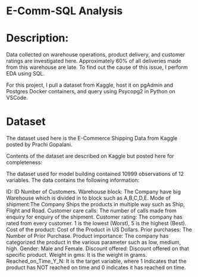 # E-Comm-SQL Analysis

# Description:
Data collected on warehouse operations, product delivery, and customer ratings are investigated here. Approximately 60% of all deliveries made from this warehouse are late. To find out the cause of this issue, I perform EDA using SQL.

For this project, I pull a dataset from Kaggle, host it on pgAdmin and Postgres Docker containers, and query using Psycopg2 in Python on VSCode.

# Dataset
The dataset used here is the E-Commerce Shipping Data from Kaggle posted by Prachi Gopalani.

Contents of the dataset are described on Kaggle but posted here for completeness:

The dataset used for model building contained 10999 observations of 12 variables. The data contains the following information:

ID: ID Number of Customers.
Warehouse block: The Company have big Warehouse which is divided in to block such as A,B,C,D,E.
Mode of shipment:The Company Ships the products in multiple way such as Ship, Flight and Road.
Customer care calls: The number of calls made from enquiry for enquiry of the shipment.
Customer rating: The company has rated from every customer. 1 is the lowest (Worst), 5 is the highest (Best).
Cost of the product: Cost of the Product in US Dollars.
Prior purchases: The Number of Prior Purchase.
Product importance: The company has categorized the product in the various parameter such as low, medium, high.
Gender: Male and Female.
Discount offered: Discount offered on that specific product.
Weight in gms: It is the weight in grams.
Reached_on_Time_Y_N: It is the target variable, where 1 Indicates that the product has NOT reached on time and 0 indicates it has reached on time.
